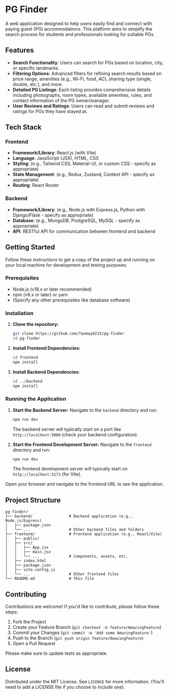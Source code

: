 # PG Finder

A web application designed to help users easily find and connect with paying guest (PG) accommodations. This platform aims to simplify the search process for students and professionals looking for suitable PGs.

## Features

-   **Search Functionality**: Users can search for PGs based on location, city, or specific landmarks.
-   **Filtering Options**: Advanced filters for refining search results based on price range, amenities (e.g., Wi-Fi, food, AC), sharing type (single, double, etc.), and more.
-   **Detailed PG Listings**: Each listing provides comprehensive details including photographs, room types, available amenities, rules, and contact information of the PG owner/manager.
-   **User Reviews and Ratings**: Users can read and submit reviews and ratings for PGs they have stayed at.

## Tech Stack

### Frontend

-   **Framework/Library**: React.js (with Vite)
-   **Language**: JavaScript (JSX), HTML, CSS
-   **Styling**: (e.g., Tailwind CSS, Material-UI, or custom CSS - specify as appropriate)
-   **State Management**: (e.g., Redux, Zustand, Context API - specify as appropriate)
-   **Routing**: React Router

### Backend

-   **Framework/Library**: (e.g., Node.js with Express.js, Python with Django/Flask - specify as appropriate)
-   **Database**: (e.g., MongoDB, PostgreSQL, MySQL - specify as appropriate)
- **API**: RESTful API for communication between frontend and backend
## Getting Started

Follow these instructions to get a copy of the project up and running on your local machine for development and testing purposes.

### Prerequisites

-   Node.js (v18.x or later recommended)
-   npm (v9.x or later) or yarn
-   (Specify any other prerequisites like database software)

### Installation

1.  **Clone the repository:**
    ```bash
    git clone https://github.com/Tanmay0215/pg-finder
    cd pg-finder
    ```

2.  **Install Frontend Dependencies:**
    ```bash
    cd frontend
    npm install
    ```

3.  **Install Backend Dependencies:**
    ```bash
    cd ../backend
    npm install
    ```

### Running the Application

1.  **Start the Backend Server:**
    Navigate to the `backend` directory and run:
    ```bash
    npm run dev
    ```
    The backend server will typically start on a port like `http://localhost:5000` (check your backend configuration).

2.  **Start the Frontend Development Server:**
    Navigate to the `frontend` directory and run:
    ```bash
    npm run dev
    ```
    The frontend development server will typically start on `http://localhost:5173` (for Vite).

Open your browser and navigate to the frontend URL to see the application.

## Project Structure

```
pg-finder/
├── backend/                # Backend application (e.g., Node.js/Express)
│   ├── package.json
│   └── ...                 # Other backend files and folders
├── frontend/               # Frontend application (e.g., React/Vite)
│   ├── public/
│   ├── src/
│   │   ├── App.jsx
│   │   ├── main.jsx
│   │   └── ...             # Components, assets, etc.
│   ├── index.html
│   ├── package.json
│   ├── vite.config.js
│   └── ...                 # Other frontend files
└── README.md               # This file
```

## Contributing

Contributions are welcome! If you'd like to contribute, please follow these steps:

1.  Fork the Project
2.  Create your Feature Branch (`git checkout -b feature/AmazingFeature`)
3.  Commit your Changes (`git commit -m 'Add some AmazingFeature'`)
4.  Push to the Branch (`git push origin feature/AmazingFeature`)
5.  Open a Pull Request

Please make sure to update tests as appropriate.

## License

Distributed under the MIT License. See `LICENSE` for more information. (You'll need to add a LICENSE file if you choose to include one).

